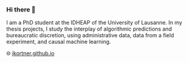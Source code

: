 ### Hi there 👋

I am a PhD student at the IDHEAP of the University of Lausanne. In my thesis projects, I study the interplay of algorithmic predictions and bureaucratic discretion, using administrative data, data from a field experiment, and causal machine learning.

🌐 [jkortner.github.io](https://jkortner.github.io)

<!--
**jkortner/jkortner** is a ✨ _special_ ✨ repository because its `README.md` (this file) appears on your GitHub profile.

Here are some ideas to get you started:

- 🔭 I’m currently working on ...
- 🌱 I’m currently learning ...
- 👯 I’m looking to collaborate on ...
- 🤔 I’m looking for help with ...
- 💬 Ask me about ...
- 📫 How to reach me: ...
- 😄 Pronouns: ...
- ⚡ Fun fact: ...
-->
